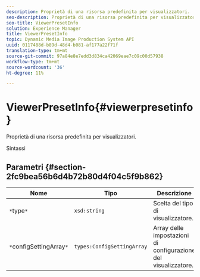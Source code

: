 ```yaml
---
description: Proprietà di una risorsa predefinita per visualizzatori.
seo-description: Proprietà di una risorsa predefinita per visualizzatori.
seo-title: ViewerPresetInfo
solution: Experience Manager
title: ViewerPresetInfo
topic: Dynamic Media Image Production System API
uuid: 0117488d-b89d-48d4-b081-af177a22f71f
translation-type: tm+mt
source-git-commit: 97a84e8e7edd3d834ca42069eae7c09c00d57938
workflow-type: tm+mt
source-wordcount: '36'
ht-degree: 11%

---
```



# ViewerPresetInfo{#viewerpresetinfo}

Proprietà di una risorsa predefinita per visualizzatori.

Sintassi

## Parametri {#section-2fc9bea56b6d4b72b80d4f04c5f9b862}

| Nome | Tipo | Descrizione |
|---|---|---|
| `*`type`*` | `xsd:string` | Scelta del tipo di visualizzatore. |
| `*`configSettingArray`*` | `types:ConfigSettingArray` | Array delle impostazioni di configurazione del visualizzatore. |

